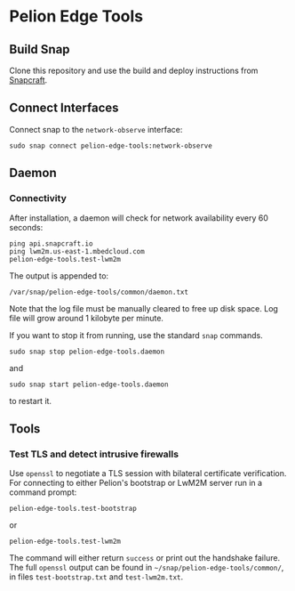 # Pelion Edge Tools

## Build Snap

Clone this repository and use the build and deploy instructions from [Snapcraft](https://snapcraft.io/docs/snapcraft-overview#heading--building-your-snap).

## Connect Interfaces

Connect snap to the `network-observe` interface:
```
sudo snap connect pelion-edge-tools:network-observe
```

## Daemon

### Connectivity 

After installation, a daemon will check for network availability every 60 seconds:
```
ping api.snapcraft.io
ping lwm2m.us-east-1.mbedcloud.com
pelion-edge-tools.test-lwm2m
```

The output is appended to:
```
/var/snap/pelion-edge-tools/common/daemon.txt
```

Note that the log file must be manually cleared to free up disk space. Log file will grow around 1 kilobyte per minute.

If you want to stop it from running, use the standard `snap` commands.

```
sudo snap stop pelion-edge-tools.daemon
``` 

and 

```
sudo snap start pelion-edge-tools.daemon
``` 

to restart it.



## Tools

### Test TLS and detect intrusive firewalls

Use `openssl` to negotiate a TLS session with bilateral certificate verification. 
For connecting to either Pelion's bootstrap or LwM2M server run in a command prompt:

```
pelion-edge-tools.test-bootstrap
```
or 
```
pelion-edge-tools.test-lwm2m
```
The command will either return `success` or print out the handshake failure. The full `openssl` output can be found in `~/snap/pelion-edge-tools/common/`, in files `test-bootstrap.txt` and `test-lwm2m.txt`. 

